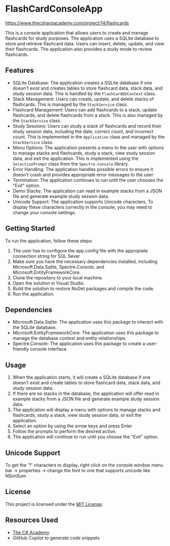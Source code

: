 # FlashCardConsoleApp
https://www.thecsharpacademy.com/project/14/flashcards

This is a console application that allows users to create and manage flashcards for study purposes. The application uses a SQLite database to store and retrieve flashcard data. Users can insert, delete, update, and view their flashcards. The application also provides a study mode to review flashcards.

## Features

- SQLite Database: The application creates a SQLite database if one doesn't exist and creates tables to store flashcard data, stack data, and study session data. This is handled by the `FlashCardDbContext` class.
- Stack Management: Users can create, update, and delete stacks of flashcards. This is managed by the `StackService` class.
- Flashcard Management: Users can add flashcards to a stack, update flashcards, and delete flashcards from a stack. This is also managed by the `StackService` class.
- Study Sessions: Users can study a stack of flashcards and record their study session data, including the date, correct count, and incorrect count. This is implemented in the `Application` class and managed by the `StackService` class.
- Menu Options: The application presents a menu to the user with options to manage stacks and flashcards, study a stack, view study session data, and exit the application. This is implemented using the `SelectionPrompt` class from the `Spectre.Console` library.
- Error Handling: The application handles possible errors to ensure it doesn't crash and provides appropriate error messages to the user.
- Termination: The application continues to run until the user chooses the "Exit" option.
- Demo Stacks: The application can read in example stacks from a JSON file and generate example study session data.
- Unicode Support: The application supports Unicode characters. To display these characters correctly in the console, you may need to change your console settings.

## Getting Started

To run the application, follow these steps:

1. The user has to configure the app.config file with the appropiate connection string for SQL Sever
2. Make sure you have the necessary dependencies installed, including Microsoft.Data.Sqlite, Spectre.Console, and Microsoft.EntityFrameworkCore.
3. Clone the repository to your local machine.
4. Open the solution in Visual Studio.
5. Build the solution to restore NuGet packages and compile the code.
6. Run the application.

## Dependencies

- Microsoft.Data.Sqlite: The application uses this package to interact with the SQLite database.
- Microsoft.EntityFrameworkCore: The application uses this package to manage the database context and entity relationships.
- Spectre.Console: The application uses this package to create a user-friendly console interface.

## Usage

1. When the application starts, it will create a SQLite database if one doesn't exist and create tables to store flashcard data, stack data, and study session data.
2. If there are no stacks in the database, the application will offer read in example stacks from a JSON file and generate example study session data.
3. The application will display a menu with options to manage stacks and flashcards, study a stack, view study session data, or exit the application.		
4. Select an option by using the arrow keys and press Enter
5. Follow the prompts to perform the desired action.
6. The application will continue to run until you choose the "Exit" option.

## Unicode Support

To get the '?' characters to display, right click on the console window menu bar -> properties -> change the font to one that supports unicode like NSimSum 

## License

This project is licensed under the [MIT License](LICENSE).

## Resources Used
- [The C# Academy](https://www.thecsharpacademy.com/)
- GitHub Copilot to generate code snippets
